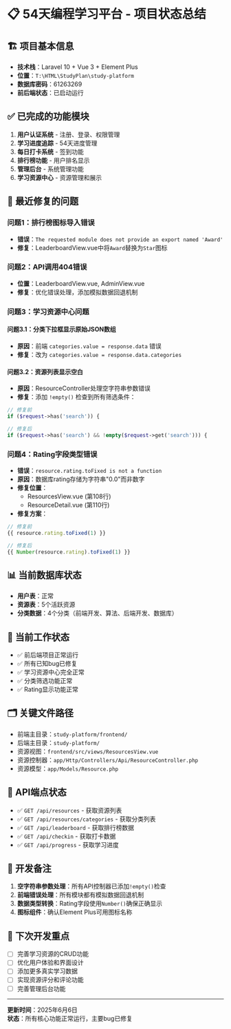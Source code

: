 # 📋 54天编程学习平台 - 项目状态总结

## 🏗️ 项目基本信息
- **技术栈**：Laravel 10 + Vue 3 + Element Plus
- **位置**：`T:\HTML\StudyPlan\study-platform`
- **数据库密码**：61263269
- **前后端状态**：已启动运行

## ✅ 已完成的功能模块
1. **用户认证系统** - 注册、登录、权限管理
2. **学习进度追踪** - 54天进度管理 
3. **每日打卡系统** - 签到功能
4. **排行榜功能** - 用户排名显示
5. **管理后台** - 系统管理功能
6. **学习资源中心** - 资源管理和展示

## 🔧 最近修复的问题

### 问题1：排行榜图标导入错误
- **错误**：`The requested module does not provide an export named 'Award'`
- **修复**：LeaderboardView.vue中将`Award`替换为`Star`图标

### 问题2：API调用404错误
- **位置**：LeaderboardView.vue, AdminView.vue
- **修复**：优化错误处理，添加模拟数据回退机制

### 问题3：学习资源中心问题
#### 问题3.1：分类下拉框显示原始JSON数组
- **原因**：前端 `categories.value = response.data` 错误
- **修复**：改为 `categories.value = response.data.categories`

#### 问题3.2：资源列表显示空白
- **原因**：ResourceController处理空字符串参数错误
- **修复**：添加 `!empty()` 检查到所有筛选条件：
```php
// 修复前
if ($request->has('search')) {

// 修复后  
if ($request->has('search') && !empty($request->get('search'))) {
```

### 问题4：Rating字段类型错误  
- **错误**：`resource.rating.toFixed is not a function`
- **原因**：数据库rating存储为字符串"0.0"而非数字
- **修复位置**：
  - ResourcesView.vue (第108行)
  - ResourceDetail.vue (第110行)
- **修复方案**：
```javascript
// 修复前
{{ resource.rating.toFixed(1) }}

// 修复后
{{ Number(resource.rating).toFixed(1) }}
```

## 📊 当前数据库状态
- **用户表**：正常
- **资源表**：5个活跃资源
- **分类数据**：4个分类（前端开发、算法、后端开发、数据库）

## 🚀 当前工作状态
- ✅ 前后端项目正常运行
- ✅ 所有已知bug已修复
- ✅ 学习资源中心完全正常
- ✅ 分类筛选功能正常
- ✅ Rating显示功能正常

## 🗂️ 关键文件路径
- 前端主目录：`study-platform/frontend/`
- 后端主目录：`study-platform/`
- 资源视图：`frontend/src/views/ResourcesView.vue`
- 资源控制器：`app/Http/Controllers/Api/ResourceController.php`
- 资源模型：`app/Models/Resource.php`

## 🔄 API端点状态
- ✅ `GET /api/resources` - 获取资源列表
- ✅ `GET /api/resources/categories` - 获取分类列表
- ✅ `GET /api/leaderboard` - 获取排行榜数据
- ✅ `GET /api/checkin` - 获取打卡数据
- ✅ `GET /api/progress` - 获取学习进度

## 📝 开发备注
1. **空字符串参数处理**：所有API控制器已添加`!empty()`检查
2. **前端错误处理**：所有模块都有模拟数据回退机制
3. **数据类型转换**：Rating字段使用`Number()`确保正确显示
4. **图标组件**：确认Element Plus可用图标名称

## 🎯 下次开发重点
- [ ] 完善学习资源的CRUD功能
- [ ] 优化用户体验和界面设计
- [ ] 添加更多真实学习数据
- [ ] 实现资源评分和评论功能
- [ ] 完善管理后台功能

---
**更新时间**：2025年6月6日  
**状态**：所有核心功能正常运行，主要bug已修复 